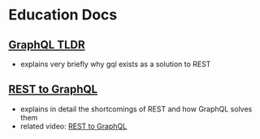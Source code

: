 # Education Docs

## [GraphQL TLDR](./graphql-tldr.md)

- explains very briefly why gql exists as a solution to REST

## [REST to GraphQL](./rest-to-gql.md)

- explains in detail the shortcomings of REST and how GraphQL solves them
- related video: [REST to GraphQL](https://drive.google.com/file/d/1G6y3lrZMmj7TcRvLSrx4i0qQFFKmOi4m/view?usp=drive_link)

